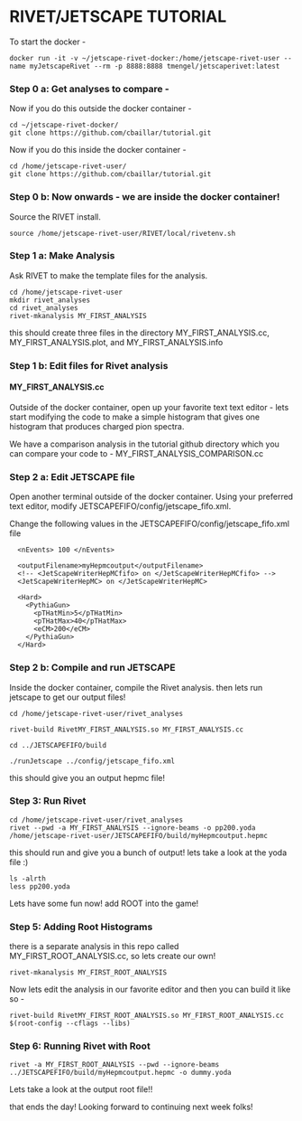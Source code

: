 # RIVET/JETSCAPE TUTORIAL

To start the docker - 
```
docker run -it -v ~/jetscape-rivet-docker:/home/jetscape-rivet-user --name myJetscapeRivet --rm -p 8888:8888 tmengel/jetscaperivet:latest
```

### Step 0 a: Get analyses to compare - 

Now if you do this outside the docker container - 
```
cd ~/jetscape-rivet-docker/
git clone https://github.com/cbaillar/tutorial.git
```

Now if you do this inside the docker container - 
```
cd /home/jetscape-rivet-user/
git clone https://github.com/cbaillar/tutorial.git
```

### Step 0 b: Now onwards - we are inside the docker container! 

Source the RIVET install.
```
source /home/jetscape-rivet-user/RIVET/local/rivetenv.sh
```
### Step 1 a: Make Analysis
Ask RIVET to make the template files for the analysis.
```
cd /home/jetscape-rivet-user
mkdir rivet_analyses
cd rivet_analyses
rivet-mkanalysis MY_FIRST_ANALYSIS
```
this should create three files in the directory
MY_FIRST_ANALYSIS.cc, MY_FIRST_ANALYSIS.plot, and MY_FIRST_ANALYSIS.info 

### Step 1 b: Edit files for Rivet analysis
#### MY_FIRST_ANALYSIS.cc
Outside of the docker container, open up your favorite text text editor - lets start modifying the code to make a simple histogram that gives one histogram that produces charged pion spectra.

We have a comparison analysis in the tutorial github directory which you can compare your code to - MY_FIRST_ANALYSIS_COMPARISON.cc

### Step 2 a: Edit JETSCAPE file

Open another terminal outside of the docker container. Using your preferred text editor, modify JETSCAPEFIFO/config/jetscape_fifo.xml.

Change the following values in the JETSCAPEFIFO/config/jetscape_fifo.xml file
```
  <nEvents> 100 </nEvents>

  <outputFilename>myHepmcoutput</outputFilename>
  <!-- <JetScapeWriterHepMCfifo> on </JetScapeWriterHepMCfifo> -->
  <JetScapeWriterHepMC> on </JetScapeWriterHepMC>

  <Hard>
    <PythiaGun>
      <pTHatMin>5</pTHatMin>
      <pTHatMax>40</pTHatMax>
      <eCM>200</eCM>
    </PythiaGun>
  </Hard>
```

### Step 2 b: Compile and run JETSCAPE
Inside the docker container, compile the Rivet analysis. then lets run jetscape to get our output files!

```
cd /home/jetscape-rivet-user/rivet_analyses

rivet-build RivetMY_FIRST_ANALYSIS.so MY_FIRST_ANALYSIS.cc

cd ../JETSCAPEFIFO/build

./runJetscape ../config/jetscape_fifo.xml
```
this should give you an output hepmc file! 


### Step 3: Run Rivet

```
cd /home/jetscape-rivet-user/rivet_analyses 
rivet --pwd -a MY_FIRST_ANALYSIS --ignore-beams -o pp200.yoda /home/jetscape-rivet-user/JETSCAPEFIFO/build/myHepmcoutput.hepmc
```

this should run and give you a bunch of output! lets take a look at the yoda file :) 

```
ls -alrth
less pp200.yoda
```

Lets have some fun now! add ROOT into the game! 

### Step 5: Adding Root Histograms

there is a separate analysis in this repo called MY_FIRST_ROOT_ANALYSIS.cc, so lets create our own! 
```
rivet-mkanalysis MY_FIRST_ROOT_ANALYSIS 
```

Now lets edit the analysis in our favorite editor and then you can build it like so - 

```
rivet-build RivetMY_FIRST_ROOT_ANALYSIS.so MY_FIRST_ROOT_ANALYSIS.cc $(root-config --cflags --libs)
```

### Step 6: Running Rivet with Root

```
rivet -a MY_FIRST_ROOT_ANALYSIS --pwd --ignore-beams ../JETSCAPEFIFO/build/myHepmcoutput.hepmc -o dummy.yoda
```
Lets take a look at the output root file!!

that ends the day! Looking forward to continuing next week folks! 
